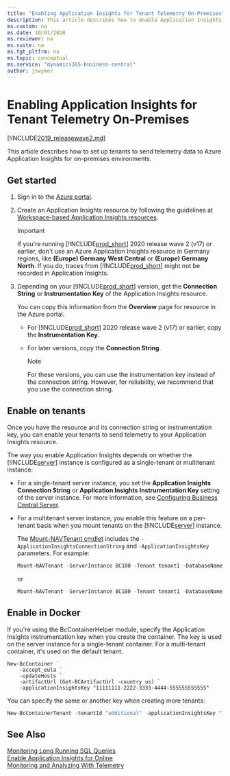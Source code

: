 ```yaml
---
title: "Enabling Application Insights for Tenant Telemetry On-Premises"
description: This article describes how to enable Application Insights for telemetry on-premises. 
ms.custom: na
ms.date: 10/01/2020
ms.reviewer: na
ms.suite: na
ms.tgt_pltfrm: na
ms.topic: conceptual
ms.service: "dynamics365-business-central"
author: jswymer
---
```


# Enabling Application Insights for Tenant Telemetry On-Premises

[!INCLUDE[2019_releasewave2.md](../includes/2019_releasewave2.md)]

This article describes how to set up tenants to send telemetry data to Azure Application Insights for on-premises environments.

## <a name="ApplicationInsights"></a>Get started

1. Sign in to the [Azure portal](https://portal.azure.com).
2. Create an Application Insights resource by following the guidelines at [Workspace-based Application Insights resources](/azure/azure-monitor/app/create-workspace-resource).

    > [!IMPORTANT]
    > If you're running [!INCLUDE[prod_short](../includes/prod_short.md)] 2020 release wave 2 (v17) or earlier, don't use an Azure Application Insights resource in Germany regions, like **(Europe) Germany West Central** or **(Europe) Germany North**. If you do, traces from [!INCLUDE[prod_short](../includes/prod_short.md)] might not be recorded in Application Insights.

3. Depending on your [!INCLUDE[prod_short](../includes/prod_short.md)] version, get the **Connection String** or **Instrumentation Key** of the Application Insights resource.

    You can copy this information from the **Overview** page for resource in the Azure portal.

    - For [!INCLUDE[prod_short](../includes/prod_short.md)] 2020 release wave 2 (v17) or earlier, copy the **Instrumentation Key**.

    - For later versions, copy the **Connection String**.

        > [!NOTE]
        > For these versions, you can use the instrumentation key instead of the connection string. However, for reliability, we recommend that you use the connection string.  

## Enable on tenants

Once you have the resource and its connection string or instrumentation key, you can enable your tenants to send telemetry to your Application Insights resource.

The way you enable Application Insights depends on whether the [!INCLUDE[server](../developer/includes/server.md)] instance is configured as a single-tenant or multitenant instance:

- For a single-tenant server instance, you set the **Application Insights Connection String** or **Application Insights Instrumentation Key** setting of the server instance. For more information, see [Configuring Business Central Server](configure-server-instance.md#General).

- For a multitenant server instance, you enable this feature on a per-tenant basis when you mount tenants on the [!INCLUDE[server](../developer/includes/server.md)] instance.

    The [Mount-NAVTenant cmdlet](/powershell/module/microsoft.dynamics.nav.management/mount-navtenant?view=businesscentral-ps) includes the `-ApplicationInsightsConnectionString` and `-ApplicationInsightsKey` parameters. For example:

    ```powershell
    Mount-NAVTenant -ServerInstance BC180 -Tenant tenant1 -DatabaseName "Demo Database BC (18-0)" -DatabaseServer localhost -DatabaseInstance BCDEMO -ApplicationInsightsConnectionString 'InstrumentationKey=11111111-2222-3333-4444-555555555555;IngestionEndpoint=https://westeurope-1.in.applicationinsights.azure.com/'
    ```

    or

    ```powershell
    Mount-NAVTenant -ServerInstance BC180 -Tenant tenant1 -DatabaseName "Demo Database BC (18-0)" -DatabaseServer localhost -DatabaseInstance BCDEMO -ApplicationInsightsKey 11111111-2222-3333-4444-555555555555
    ```

## Enable in Docker

If you're using the BcContainerHelper module, specify the Application Insights instrumentation key when you create the container. The key is used on the server instance for a single-tenant container. For a multi-tenant container, it's used on the default tenant.

```
New-BcContainer `
    -accept_eula `
    -updateHosts `
    -artifactUrl (Get-BCArtifactUrl -country us) `
    -applicationInsightsKey "11111111-2222-3333-4444-555555555555" 
```

You can specify the same or another key when creating more tenants:

```powershell
New-BcContainerTenant -tenantId "additional" -applicationInsightsKey "11111111-2222-3333-4444-555555555555" 
```

## See Also

[Monitoring Long Running SQL Queries](monitor-long-running-sql-queries-event-log.md)  
[Enable Application Insights for Online](tenant-admin-center-telemetry.md#appinsights)  
[Monitoring and Analyzing With Telemetry](telemetry-overview.md)  
